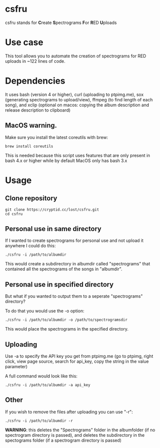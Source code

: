 # csfru

csfru stands for **C**reate **S**pectrograms **F**or **R**ED **U**ploads

# Use case

This tool allows you to automate the creation of spectrograms for RED uploads in ~122 lines of code.

# Dependencies

It uses bash (version 4 or higher), curl (uploading to ptpimg.me), sox (generating spectrograms to upload/view), ffmpeg (to find length of each song), and xclip (optional on macos: copying the album description and release description to clipboard)

## MacOS warning.

Make sure you install the latest coreutils with brew:
```
brew install coreutils
```
This is needed because this script uses features that are only present in bash 4.x or higher while by default MacOS only has bash 3.x

# Usage

## Clone repository
```
git clone https://cryptid.cc/lost/csfru.git
cd csfru
```

## Personal use in same directory

If I wanted to create spectrograms for personal use and not upload it anywhere I could do this:
```
./csfru -i /path/to/albumdir
```
This would create a subdirectory in albumdir called "spectrograms" that contained all the spectrograms of the songs in "albumdir".

## Personal use in specified directory

But what if you wanted to output them to a seperate "spectrograms" directory?

To do that you would use the -o option:
```
./csfru -i /path/to/albumdir -o /path/to/spectrogramsdir
```
This would place the spectrograms in the specified directory.

## Uploading 

Use -a to specify the API key you get from ptpimg.me (go to ptpimg, right click, view page source, search for api_key, copy the string in the value parameter)

A full command would look like this:
```
./csfru -i /path/to/albumdir -a api_key
```

## Other

If you wish to remove the files after uploading you can use "-r":
```
./csfru -i /path/to/albumdir -r
```
**WARNING**: this deletes the "Spectrograms" folder in the albumfolder (if no spectrogram directory is passed), and deletes the subdirectory in the spectograms folder (if a spectrogram directory is passed)
